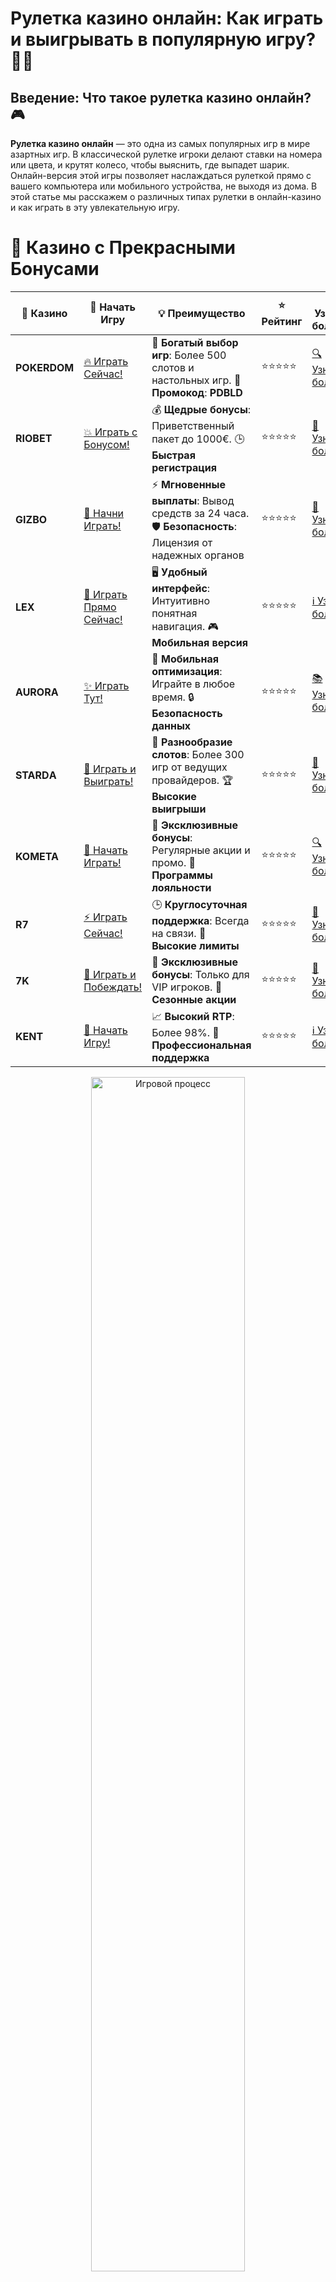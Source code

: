 # **Рулетка казино онлайн: Как играть и выигрывать в популярную игру?** 🎰🎉

## Введение: Что такое рулетка казино онлайн? 🎮

**Рулетка казино онлайн** — это одна из самых популярных игр в мире азартных игр. В классической рулетке игроки делают ставки на номера или цвета, и крутят колесо, чтобы выяснить, где выпадет шарик. Онлайн-версия этой игры позволяет наслаждаться рулеткой прямо с вашего компьютера или мобильного устройства, не выходя из дома. В этой статье мы расскажем о различных типах рулетки в онлайн-казино и как играть в эту увлекательную игру.

# 🌟 Казино с Прекрасными Бонусами

| 🎲 **Казино** | 🔗 **Начать Игру** | 💡 **Преимущество** | ⭐ **Рейтинг** | 🔗 **Узнать больше** | 🆕 **Новая информация** |
|--------------|---------------------|---------------------|----------------|----------------------|-------------------------|
| **POKERDOM**  | [🔥 Играть Сейчас!](https://brandplay.link/4k77v2yx) | 🎉 **Богатый выбор игр**: Более 500 слотов и настольных игр. 🎁 **Промокод**: **PDBLD** | ⭐⭐⭐⭐⭐ | [🔍 Узнать больше](https://brandplay.link/4k77v2yx) | 🏆 **Победители турниров** получают эксклюзивные подарки! |
| **RIOBET**    | [💥 Играть с Бонусом!](https://brandplay.link/7xBLTPyj) | 💰 **Щедрые бонусы**: Приветственный пакет до 1000€. 🕒 **Быстрая регистрация** | ⭐⭐⭐⭐⭐ | [📖 Узнать больше](https://brandplay.link/7xBLTPyj) | 💬 **Поддержка 24/7** для комфортной игры в любое время! |
| **GIZBO**     | [🚀 Начни Играть!](https://brandplay.link/bprXw4YV) | ⚡ **Мгновенные выплаты**: Вывод средств за 24 часа. 🛡️ **Безопасность**: Лицензия от надежных органов | ⭐⭐⭐⭐⭐ | [📝 Узнать больше](https://brandplay.link/bprXw4YV) | 🔒 **SSL-шифрование** для максимальной безопасности данных игроков. |
| **LEX**       | [💎 Играть Прямо Сейчас!](https://brandplay.link/zW4hdDFV) | 🖥️ **Удобный интерфейс**: Интуитивно понятная навигация. 🎮 **Мобильная версия** | ⭐⭐⭐⭐⭐ | [ℹ️ Узнать больше](https://brandplay.link/zW4hdDFV) | 📱 **Поддержка всех мобильных устройств** для удобства игры в любом месте. |
| **AURORA**    | [✨ Играть Тут!](https://10trafic-stat2.com/click/668546556bcc6313411604bd/6766/13032/subaccount) | 📱 **Мобильная оптимизация**: Играйте в любое время. 🔒 **Безопасность данных** | ⭐⭐⭐⭐⭐ | [📚 Узнать больше](https://10trafic-stat2.com/click/668546556bcc6313411604bd/6766/13032/subaccount) | 🌍 **Международная лицензия** на деятельность в разных странах. |
| **STARDА**    | [🎉 Играть и Выиграть!](https://brandplay.link/fB7xwRFL) | 🎰 **Разнообразие слотов**: Более 300 игр от ведущих провайдеров. 🏆 **Высокие выигрыши** | ⭐⭐⭐⭐⭐ | [🔎 Узнать больше](https://brandplay.link/fB7xwRFL) | 🎉 **Ежемесячные турниры** с крупными призами! |
| **KOMETA**    | [🎁 Начать Играть!](https://brandplay.link/8ZymQJV8) | 🎁 **Эксклюзивные бонусы**: Регулярные акции и промо. 🔄 **Программы лояльности** | ⭐⭐⭐⭐⭐ | [🔍 Узнать больше](https://brandplay.link/8ZymQJV8) | 🌟 **Персонализированные предложения** для долгосрочных игроков. |
| **R7**        | [⚡ Играть Сейчас!](https://brandplay.link/bMd3Yjsw) | 🕒 **Круглосуточная поддержка**: Всегда на связи. 💸 **Высокие лимиты** | ⭐⭐⭐⭐⭐ | [📖 Узнать больше](https://brandplay.link/bMd3Yjsw) | 🎯 **Рейтинг игроков** для лучших участников. |
| **7K**        | [🎯 Играть и Побеждать!](https://brandplay.link/BvQyFShp) | 🌟 **Эксклюзивные бонусы**: Только для VIP игроков. 🎉 **Сезонные акции** | ⭐⭐⭐⭐⭐ | [📝 Узнать больше](https://brandplay.link/BvQyFShp) | 🥇 **Особые привилегии** для постоянных игроков. |
| **KENT**      | [🔑 Начать Игру!](https://brandplay.link/Fv2WP3js) | 📈 **Высокий RTP**: Более 98%. 💼 **Профессиональная поддержка** | ⭐⭐⭐⭐⭐ | [ℹ️ Узнать больше](https://brandplay.link/Fv2WP3js) | 💬 **Поддержка на нескольких языках** для удобства игроков. |

<div align="center"> <img src="https://i.pinimg.com/originals/1d/b3/25/1db325483acbe642c6d4e6fdd73a4988.gif" alt="Игровой процесс" width="70%"> </div>
---

# 🚀 Быстрые Выигрыши и Поддержка

| 🎲 **Казино** | 🔗 **Начать Игру** | 💡 **Преимущество** | ⭐ **Рейтинг** | 🔗 **Узнать больше** | 🆕 **Новая информация** |
|--------------|---------------------|---------------------|----------------|----------------------|-------------------------|
| **GAMA**      | [🎯 Играть Прямо Сейчас!](https://brandplay.link/j6NMKsDz) | 🔍 **Интуитивный интерфейс**: Легкость использования. 🏅 **Престижные турниры** | ⭐⭐⭐⭐☆ | [🔎 Узнать больше](https://brandplay.link/j6NMKsDz) | 🏆 **Турниры с большими призами** каждый месяц. |
| **ONION**     | [💥 Играть и Выигрывать!](https://brandplay.link/zBGRVpQ9) | 🤑 **Низкие ставки**: Идеально для начинающих. 🔄 **Быстрые выводы** | ⭐⭐⭐⭐☆ | [🔍 Узнать больше](https://brandplay.link/zBGRVpQ9) | 🎮 **Казино для новичков** с простыми правилами. |
| **ЧЕМПИОН**   | [🏅 Играть в Турнире!](https://temon-gter.cfd/go/lRq?p80412p304504pcc44t17455) | 🏅 **Лояльная программа**: Награды за активность. 🎁 **Ежемесячные бонусы** | ⭐⭐⭐⭐☆ | [📖 Узнать больше](https://temon-gter.cfd/go/lRq?p80412p304504pcc44t17455) | 🥇 **Турниры и лояльность** — каждый шаг вознаграждается. |
| **VAVADA**    | [🚀 Играть Без Ожидания!](https://vavadapartner.pro/?promo=ea5c9275-6854-4505-94fc-95ab18221945-linkb2) | 🚀 **Быстрая регистрация**: Начните играть мгновенно. 🔐 **Безопасные транзакции** | ⭐⭐⭐⭐☆ | [📝 Узнать больше](https://vavadapartner.pro/?promo=ea5c9275-6854-4505-94fc-95ab18221945-linkb2) | 🏆 **Программа для новых игроков** с бонусами за регистрацию. |
| **FRIENDS**   | [🎉 Играть и Развлекаться!](https://gofriends.mba/linkb2) | 🤝 **Социальные игры**: Играйте с друзьями. 🌐 **Мультиплатформенность** | ⭐⭐⭐⭐☆ | [ℹ️ Узнать больше](https://gofriends.mba/linkb2) | 🎮 **Играйте с друзьями** и зарабатывайте бонусы за совместные действия. |
| **1WIN**      | [⚡ Играть и Выигрывать!](https://brandplay.link/smXVpBbG) | 🏆 **Спортивные ставки**: Широкий выбор видов спорта. 💵 **Высокие коэффициенты** | ⭐⭐⭐⭐☆ | [📚 Узнать больше](https://brandplay.link/smXVpBbG) | ⚽ **Бонусы на спортивные ставки** для активных игроков. |
| **DRIP**      | [💥 Играть Сразу!](https://drp-ircp01.com/c07e6a3db) | 🌐 **Инновационные игры**: Новейшие игровые технологии. 🛡️ **Высокая безопасность** | ⭐⭐⭐⭐☆ | [🔎 Узнать больше](https://drp-ircp01.com/c07e6a3db) | 🔧 **Инновационные функции** для удобства игры. |
| **JOYCASINO** | [🎰 Играть И Побеждать!](https://rpc30.call2me.pro/?/ru/registration?apkpop=0&partner=p24970p3291217pc98f) | 🎁 **Приятные бонусы**: Ежедневные акции и подарки. 🕹️ **Разнообразие игр** | ⭐⭐⭐⭐☆ | [🔍 Узнать больше](https://rpc30.call2me.pro/?/ru/registration?apkpop=0&partner=p24970p3291217pc98f) | 🎉 **Щедрые фриспины** для новых игроков. |
| **PLAYFORTUNA** | [🔥 Играть С Бонусом!](https://fortunapromo.net/alt/playfortuna/registration?0dc4a9362a71feb7e3f165fb8e766f70) | 🎉 **Регулярные акции**: Бонусы, фриспины и многое другое. 🏅 **Турниры** | ⭐⭐⭐⭐☆ | [📚 Узнать больше](https://fortunapromo.net/alt/playfortuna/registration?0dc4a9362a71feb7e3f165fb8e766f70) | 🎯 **Выгодные предложения** на популярные игры. |
| **SYKAA**     | [💸 Играть Сейчас!](https://s-two-way.com/?source=linkb2&pid=30697) | 💸 **Доступные ставки**: Идеально для новичков. 🎁 **Щедрые бонусы** | ⭐⭐⭐⭐☆ | [🔍 Узнать больше](https://s-two-way.com/?source=linkb2&pid=30697) | 💥 **Акции с большими бонусами** для новичков и опытных игроков. |

<div align="center"> <img src="https://schaeffers-cdn.s3.amazonaws.com/images/default-source/schaeffers-cdn-images/default-images/sectors/bigstock-casino-gambling-concept-with-f-369012793.jpg?sfvrsn=493ad806_4" alt="Игровой процесс" width="70%"> </div>
---

# 💸 Казино с Привлекательными Программами Лояльности

| 🎲 **Казино** | 🔗 **Начать Игру** | 💡 **Преимущество** | ⭐ **Рейтинг** | 🔗 **Узнать больше** | 🆕 **Новая информация** |
|--------------|---------------------|---------------------|----------------|----------------------|-------------------------|
| **KOMETA**    | [🎯 Начни Играть!](https://brandplay.link/8ZymQJV8) | 🎁 **Эксклюзивные бонусы**: Регулярные акции и промо. 🔄 **Программы лояльности** | ⭐⭐⭐⭐⭐ | [🔍 Узнать больше](https://brandplay.link/8ZymQJV8) | 🌟 **Персонализированные предложения** для долгосрочных игроков. |
| **1Xslots**   | [🏅 Играть Прямо Сейчас!](https://brandplay.link/hSB1khtr) | 🎉 **Множество акций**: Еженедельные бонусы и турниры. 🛡️ **Безопасность** | ⭐⭐⭐⭐⭐ | [📚 Узнать больше](https://brandplay.link/hSB1khtr) | 🏅 **Награды за активность**: участники программы лояльности получают специальные привилегии. |
| **R7**        | [🚀 Играть Сейчас!](https://brandplay.link/bMd3Yjsw) | 🕒 **Круглосуточная поддержка**: Всегда на связи. 💸 **Высокие лимиты** | ⭐⭐⭐⭐⭐ | [📖 Узнать больше](https://brandplay.link/bMd3Yjsw) | 💬 **VIP-поддержка** для постоянных игроков с приоритетом. |

<div align="center"> <img src="https://i.pinimg.com/originals/1d/b3/25/1db325483acbe642c6d4e6fdd73a4988.gif" alt="Игровой процесс" width="70%"> </div>
---

---

## 1. **Типы рулетки в казино онлайн** 🎯

### 1.1 **Европейская рулетка** 🇪🇺

**Европейская рулетка** — это самый популярный вариант игры, который имеет 37 секторов на колесе, включая числа от 0 до 36. В этой версии рулетки только один сектор с нулем, что дает казино преимущество в 2,7%.

- **Ставки**: на числа, цвета, четность/нечетность.
- **Особенности**: низкий доминирующий процент.

### 1.2 **Американская рулетка** 🇺🇸

**Американская рулетка** отличается наличием двух секторов с нулями: 0 и 00. Это увеличивает преимущество казино до 5,26%, что делает игру немного менее выгодной для игроков, чем в европейской версии.

- **Ставки**: на 38 секторов (включая 0 и 00).
- **Особенности**: более высокое преимущество казино.

### 1.3 **Французская рулетка** 🇫🇷

**Французская рулетка** схожа с европейской, но имеет дополнительные правила, такие как **La Partage** и **En Prison**, которые могут помочь игрокам вернуть половину ставки в случае выпадения зеро.

- **Ставки**: на числа, группы чисел, цвета, четность.
- **Особенности**: дополнительные правила, которые снижают преимущество казино.

### 1.4 **Живое казино рулетка** 🃏

**Живое казино рулетка** позволяет играть против реального крупье в режиме реального времени. Это идеальный вариант для тех, кто ищет атмосферу настоящего казино, не выходя из дома.

- **Ставки**: аналогичные традиционным версиям.
- **Особенности**: реальный крупье и видео-трансляция.

---

## 2. **Как играть в рулетку казино онлайн?** 📝

### 2.1 **Регистрация в онлайн-казино** 🖥️

Чтобы начать играть в рулетку онлайн, сначала нужно выбрать лицензированное онлайн-казино. Пройдите простую регистрацию и пополните счет.

### 2.2 **Выбор стола** 🎲

После регистрации и пополнения счета выберите тип рулетки, который вам подходит (европейская, американская, французская или живое казино) и выберите стол с подходящими ставками.

### 2.3 **Ставки и вращение колеса** 🔄

Сделайте свою ставку, выбрав одну или несколько опций на игровом поле. Когда все ставки сделаны, крупье запускает колесо и ждет, когда шарик упадет на один из секторов. Если ваш выбор совпадает, вы выигрываете.

---

## 3. **Советы для игры в рулетку онлайн** 🧠

### 3.1 **Изучите различные типы ставок** 🏅

В рулетке есть множество типов ставок, включая ставки на отдельные числа, группы чисел, красный/черный, чет/нечет и другие. Понимание, как работают ставки, поможет вам принимать более обоснованные решения.

### 3.2 **Управляйте своим банкроллом** 💰

Рулетка — это игра с элементами удачи, и важно устанавливать лимиты на ставки. Убедитесь, что вы не рискуете слишком большим количеством средств, особенно если играете на реальные деньги.

### 3.3 **Используйте стратегии** 📊

Некоторые игроки предпочитают использовать стратегии, такие как система Мартингейла, которая заключается в удвоении ставки после проигрыша. Однако, имейте в виду, что эти стратегии не гарантируют победу и могут быть рискованными.

---

## 4. **Где играть в рулетку казино онлайн?** 🌍

**Рулетка казино онлайн** доступна в большинстве крупных онлайн-казино. Вот несколько популярных платформ, где вы можете наслаждаться игрой в рулетку:

- **POKERDOM** — предоставляет как стандартную рулетку, так и живое казино с реальными крупье.
- **RIOBET** — отличное место для игры в европейскую и французскую рулетку.
- **GIZBO** — предлагает широкий выбор рулеток с бонусами для новых игроков.
- **LEX** — казино с уникальными предложениями для любителей рулетки и других настольных игр.

---

## 5. **Почему стоит играть в рулетку казино онлайн?** 🏆

### 5.1 **Доступность 24/7** 🕐

Онлайн-казино предоставляет возможность играть в рулетку в любое время суток. Не нужно ждать очереди, как в традиционных казино.

### 5.2 **Широкий выбор вариантов** 🎮

Онлайн-казино предлагают различные версии рулетки, включая европейскую, французскую и американскую рулетку, а также живые игры с реальными крупье.

### 5.3 **Бонусы и акции** 🎁

Казино часто предлагает бонусы для игроков, включая фриспины, бонусы на депозит и другие акции, которые могут увеличить ваши шансы на победу.

---

## Заключение: Наслаждайтесь рулеткой онлайн и выигрывайте! 🎉

**Рулетка казино онлайн** — это захватывающая игра, которая предлагает множество вариантов ставок и стратегий. Выбирайте подходящее казино, пробуйте различные типы рулетки и используйте бонусы, чтобы увеличить свои шансы на победу. Играйте ответственно и наслаждайтесь процессом!

---

Попробуйте свою удачу в рулетке и наслаждайтесь азартом в онлайн-казино! 🎰💸
